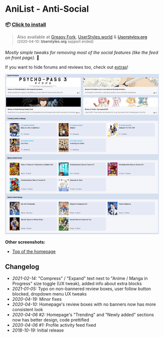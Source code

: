 # AniList - Anti-Social

### 📦 [Click to install](https://github.com/krisu5/userstyles/raw/master/AniList%20-%20Anti-Social/anilist_anti-social.user.css)

> Also available at [Greasy Fork](https://greasyfork.org/en/scripts/397799-anilist-anti-social), [UserStyles.world](https://userstyles.world/style/126/anilist-anti-social) & ~~[Userstyles.org](https://33kk.github.io/uso-archive/?author=krisu&style=165051)~~<br>
<sup>(2020-04-10: **Userstyles.org** support ended)</sup>

*Mostly simple tweaks for removing most of the social features (like the feed on front page).* 🎎

If you want to hide forums and reviews too, check out [extras](https://gist.github.com/krisu5/7bd54d2e0a07a00630370c14d62563b2#gistcomment-3630296)!

![Userstyle screenshot](https://raw.githubusercontent.com/krisu5/userstyles/master/AniList%20-%20Anti-Social/screenshots/1_homepage_bottom.jpg)

**Other screenshots:**
- [Top of the homepage](../../../raw/master/AniList%20-%20Anti-Social/screenshots/2_homepage_top.jpg)

## Changelog

- *2021-02-14:* "Compress" / "Expand" text next to "Anime / Manga in Progress" size toggle (UX tweak), added info about extra blocks
- *2021-01-05:* Typo on non-bannered review boxes, user follow button blocked, dropdown menu UX tweaks
- *2020-04-19:* Minor fixes
- *2020-04-10:* Homepage's review boxes with no banners now has more consistent look
- *2020-04-06 #2:* Homepage's "Trending" and "Newly added" sections now has better design, code prettified
- *2020-04-06 #1:* Profile activity feed fixed
- *2018-10-19:* Initial release
